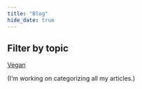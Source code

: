 ```yaml
---
title: "Blog"
hide_date: true
---
```


## Filter by topic

<a href="{{ site.url }}/vegan" class="search-chip">Vegan</a>

(I’m working on categorizing all my articles.)